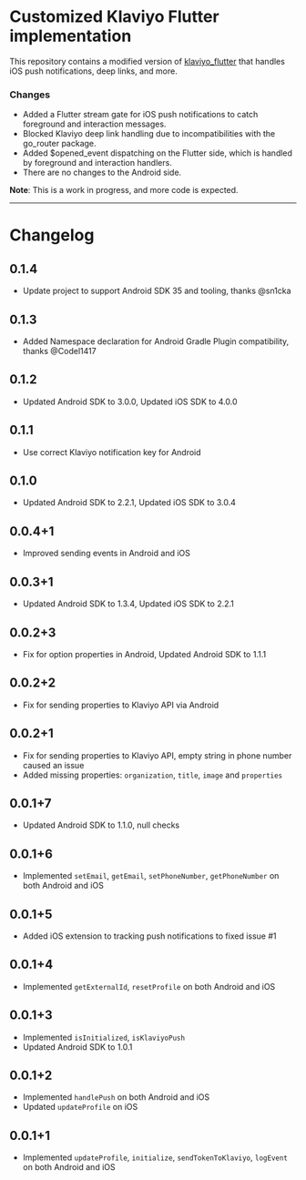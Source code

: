 # Customized Klaviyo Flutter implementation

This repository contains a modified version of [klaviyo_flutter](https://github.com/drybnikov/klaviyo_flutter) that handles iOS push notifications, deep links, and more.

### Changes
- Added a Flutter stream gate for iOS push notifications to catch foreground and interaction messages.
- Blocked Klaviyo deep link handling due to incompatibilities with the go_router package.
- Added $opened_event dispatching on the Flutter side, which is handled by foreground and interaction handlers.
- There are no changes to the Android side.

**Note**: This is a work in progress, and more code is expected.

---

# Changelog

## 0.1.4

* Update project to support Android SDK 35 and tooling, thanks @sn1cka

## 0.1.3

* Added Namespace declaration for Android Gradle Plugin compatibility, thanks @Codel1417

## 0.1.2

* Updated Android SDK to 3.0.0, Updated iOS SDK to 4.0.0

## 0.1.1

* Use correct Klaviyo notification key for Android

## 0.1.0

* Updated Android SDK to 2.2.1, Updated iOS SDK to 3.0.4

## 0.0.4+1

* Improved sending events in Android and iOS

## 0.0.3+1

* Updated Android SDK to 1.3.4, Updated iOS SDK to 2.2.1

## 0.0.2+3

* Fix for option properties in Android, Updated Android SDK to 1.1.1

## 0.0.2+2

* Fix for sending properties to Klaviyo API via Android

## 0.0.2+1

* Fix for sending properties to Klaviyo API, empty string in phone number caused an issue
* Added missing properties: `organization`, `title`, `image` and `properties`

## 0.0.1+7

* Updated Android SDK to 1.1.0, null checks

## 0.0.1+6

* Implemented `setEmail`, `getEmail`, `setPhoneNumber`, `getPhoneNumber` on both Android and iOS

## 0.0.1+5

* Added iOS extension to tracking push notifications to fixed issue #1

## 0.0.1+4

* Implemented `getExternalId`, `resetProfile` on both Android and iOS

## 0.0.1+3

* Implemented `isInitialized`, `isKlaviyoPush`
* Updated Android SDK to 1.0.1

## 0.0.1+2

* Implemented `handlePush` on both Android and iOS
* Updated `updateProfile` on iOS

## 0.0.1+1

* Implemented `updateProfile`, `initialize`, `sendTokenToKlaviyo`, `logEvent` on both Android and iOS
